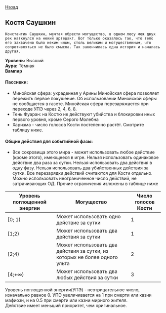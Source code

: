 ﻿[Назад](README.md)


## Костя Саушкин  
    Константин Саушкин, мечтая обрести могущество, в одном лесу меж двух рек наткнулся на некий артефакт. Вот только оказалось так, что тело его захвачено было неким иным, столь великим и могущественным, что сопротивляться не было смысла. Так закончилась одна история и началась другая.  
**Уровень:** Высший   
**Аура:** Тёмная  
**Вампир** 
#### Пассивки:
* Минойская сфера: украденная у Арины Минойская сфера позволяет пережить первое покушение. Об использовании Минойской сферы не сообщается в газете. Минойская сфера перезаряжается при переходе УПЭ через 2, 4, 6, 8.
* Тень Фуаран: на Костю не действуют убийства и блокировки иных первого уровня, кроме Серого Молебна
* Харизма - число голосов Кости постепенно растёт. Смотрите таблицу ниже.

#### Общие действия для событийной фазы:
* Все сокровища этого мира - может использовать любое действие (кроме этого), имеющееся в игре. Нельзя использовать одинаковое действие два раза за сутки. Нельзя использовать два действия в одну фазу. Нельзя использовать два убийственных действия за сутки. Все перезарядки действий считаются для Кости отдельно.  Можно использовать неограниченное число действий, не затрачивающих ОД. Прочие ограничения изложены в таблице ниже

| Уровень поглощенной энергии | Могущество                                            | Число голосов Кости |
|-----------------------------|-------------------------------------------------------|---------------------|
|[0; 1)| Может использовать одно  действие за сутки|  1            |
|[1;2)| Может использовать два  действия за сутки              | 1 |
|[2;4)| Может использовать два  действия за сутки, из которых не более одного ульта| 2 |
| [4;+∞) | Может использовать два любых  действия за сутки | 3 |

Уровень поглощенной энергии(УПЭ) - неотрицательное число, изначально равное 0. УПЭ увеличивается на 1 при смерти или казни мафиози, и на 0.5 при смерти или казни мирного жителя.   
Действие имеет меньший приоритет, чем оригинальное.